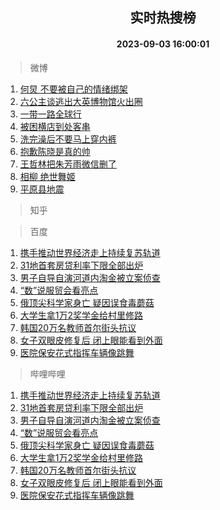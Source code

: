 <div align="center"><h2>实时热搜榜</h2><h4>2023-09-03 16:00:01</h4></div>

> 微博  

1. [何炅 不要被自己的情绪绑架](https://s.weibo.com/weibo?q=%E4%BD%95%E7%82%85%20%E4%B8%8D%E8%A6%81%E8%A2%AB%E8%87%AA%E5%B7%B1%E7%9A%84%E6%83%85%E7%BB%AA%E7%BB%91%E6%9E%B6&t=31&band_rank=1&Refer=top)<br />
2. [六公主谈逃出大英博物馆火出圈](https://s.weibo.com/weibo?q=%23%E5%85%AD%E5%85%AC%E4%B8%BB%E8%B0%88%E9%80%83%E5%87%BA%E5%A4%A7%E8%8B%B1%E5%8D%9A%E7%89%A9%E9%A6%86%E7%81%AB%E5%87%BA%E5%9C%88%23&t=31&band_rank=2&Refer=top)<br />
3. [一带一路全球行](https://s.weibo.com/weibo?q=%23%E4%B8%80%E5%B8%A6%E4%B8%80%E8%B7%AF%E5%85%A8%E7%90%83%E8%A1%8C%23&t=31&band_rank=3&Refer=top)<br />
4. [被困横店到处客串](https://s.weibo.com/weibo?q=%E8%A2%AB%E5%9B%B0%E6%A8%AA%E5%BA%97%E5%88%B0%E5%A4%84%E5%AE%A2%E4%B8%B2&t=31&band_rank=4&Refer=top)<br />
5. [洗完澡后不要马上穿内裤](https://s.weibo.com/weibo?q=%23%E6%B4%97%E5%AE%8C%E6%BE%A1%E5%90%8E%E4%B8%8D%E8%A6%81%E9%A9%AC%E4%B8%8A%E7%A9%BF%E5%86%85%E8%A3%A4%23&t=31&band_rank=5&Refer=top)<br />
6. [抱歉陈晓是真的帅](https://s.weibo.com/weibo?q=%23%E6%8A%B1%E6%AD%89%E9%99%88%E6%99%93%E6%98%AF%E7%9C%9F%E7%9A%84%E5%B8%85%23&t=31&band_rank=6&Refer=top)<br />
7. [王哲林把朱芳雨微信删了](https://s.weibo.com/weibo?q=%23%E7%8E%8B%E5%93%B2%E6%9E%97%E6%8A%8A%E6%9C%B1%E8%8A%B3%E9%9B%A8%E5%BE%AE%E4%BF%A1%E5%88%A0%E4%BA%86%23&t=31&band_rank=7&Refer=top)<br />
8. [相柳 绝世舞姬](https://s.weibo.com/weibo?q=%E7%9B%B8%E6%9F%B3%20%E7%BB%9D%E4%B8%96%E8%88%9E%E5%A7%AC&t=31&band_rank=8&Refer=top)<br />
9. [平原县地震](https://s.weibo.com/weibo?q=%E5%B9%B3%E5%8E%9F%E5%8E%BF%E5%9C%B0%E9%9C%87&t=31&band_rank=9&Refer=top)<br />

> 知乎  


> 百度  

1. [携手推动世界经济走上持续复苏轨道](https://www.baidu.com/s?wd=%E6%90%BA%E6%89%8B%E6%8E%A8%E5%8A%A8%E4%B8%96%E7%95%8C%E7%BB%8F%E6%B5%8E%E8%B5%B0%E4%B8%8A%E6%8C%81%E7%BB%AD%E5%A4%8D%E8%8B%8F%E8%BD%A8%E9%81%93&sa=fyb_news&rsv_dl=fyb_news)<br />
2. [31地首套房贷利率下限全部出炉](https://www.baidu.com/s?wd=31%E5%9C%B0%E9%A6%96%E5%A5%97%E6%88%BF%E8%B4%B7%E5%88%A9%E7%8E%87%E4%B8%8B%E9%99%90%E5%85%A8%E9%83%A8%E5%87%BA%E7%82%89&sa=fyb_news&rsv_dl=fyb_news)<br />
3. [男子自导自演河道内淘金被立案侦查](https://www.baidu.com/s?wd=%E7%94%B7%E5%AD%90%E8%87%AA%E5%AF%BC%E8%87%AA%E6%BC%94%E6%B2%B3%E9%81%93%E5%86%85%E6%B7%98%E9%87%91%E8%A2%AB%E7%AB%8B%E6%A1%88%E4%BE%A6%E6%9F%A5&sa=fyb_news&rsv_dl=fyb_news)<br />
4. [“数”说服贸会看亮点](https://www.baidu.com/s?wd=%E2%80%9C%E6%95%B0%E2%80%9D%E8%AF%B4%E6%9C%8D%E8%B4%B8%E4%BC%9A%E7%9C%8B%E4%BA%AE%E7%82%B9&sa=fyb_news&rsv_dl=fyb_news)<br />
5. [俄顶尖科学家身亡 疑因误食毒蘑菇](https://www.baidu.com/s?wd=%E4%BF%84%E9%A1%B6%E5%B0%96%E7%A7%91%E5%AD%A6%E5%AE%B6%E8%BA%AB%E4%BA%A1+%E7%96%91%E5%9B%A0%E8%AF%AF%E9%A3%9F%E6%AF%92%E8%98%91%E8%8F%87&sa=fyb_news&rsv_dl=fyb_news)<br />
6. [大学生拿1万2奖学金给村里修路](https://www.baidu.com/s?wd=%E5%A4%A7%E5%AD%A6%E7%94%9F%E6%8B%BF1%E4%B8%872%E5%A5%96%E5%AD%A6%E9%87%91%E7%BB%99%E6%9D%91%E9%87%8C%E4%BF%AE%E8%B7%AF&sa=fyb_news&rsv_dl=fyb_news)<br />
7. [韩国20万名教师首尔街头抗议](https://www.baidu.com/s?wd=%E9%9F%A9%E5%9B%BD20%E4%B8%87%E5%90%8D%E6%95%99%E5%B8%88%E9%A6%96%E5%B0%94%E8%A1%97%E5%A4%B4%E6%8A%97%E8%AE%AE&sa=fyb_news&rsv_dl=fyb_news)<br />
8. [女子双眼皮修复后 闭上眼能看到外面](https://www.baidu.com/s?wd=%E5%A5%B3%E5%AD%90%E5%8F%8C%E7%9C%BC%E7%9A%AE%E4%BF%AE%E5%A4%8D%E5%90%8E+%E9%97%AD%E4%B8%8A%E7%9C%BC%E8%83%BD%E7%9C%8B%E5%88%B0%E5%A4%96%E9%9D%A2&sa=fyb_news&rsv_dl=fyb_news)<br />
9. [医院保安花式指挥车辆像跳舞](https://www.baidu.com/s?wd=%E5%8C%BB%E9%99%A2%E4%BF%9D%E5%AE%89%E8%8A%B1%E5%BC%8F%E6%8C%87%E6%8C%A5%E8%BD%A6%E8%BE%86%E5%83%8F%E8%B7%B3%E8%88%9E&sa=fyb_news&rsv_dl=fyb_news)<br />

> 哔哩哔哩  

1. [携手推动世界经济走上持续复苏轨道](https://www.baidu.com/s?wd=%E6%90%BA%E6%89%8B%E6%8E%A8%E5%8A%A8%E4%B8%96%E7%95%8C%E7%BB%8F%E6%B5%8E%E8%B5%B0%E4%B8%8A%E6%8C%81%E7%BB%AD%E5%A4%8D%E8%8B%8F%E8%BD%A8%E9%81%93&sa=fyb_news&rsv_dl=fyb_news)<br />
2. [31地首套房贷利率下限全部出炉](https://www.baidu.com/s?wd=31%E5%9C%B0%E9%A6%96%E5%A5%97%E6%88%BF%E8%B4%B7%E5%88%A9%E7%8E%87%E4%B8%8B%E9%99%90%E5%85%A8%E9%83%A8%E5%87%BA%E7%82%89&sa=fyb_news&rsv_dl=fyb_news)<br />
3. [男子自导自演河道内淘金被立案侦查](https://www.baidu.com/s?wd=%E7%94%B7%E5%AD%90%E8%87%AA%E5%AF%BC%E8%87%AA%E6%BC%94%E6%B2%B3%E9%81%93%E5%86%85%E6%B7%98%E9%87%91%E8%A2%AB%E7%AB%8B%E6%A1%88%E4%BE%A6%E6%9F%A5&sa=fyb_news&rsv_dl=fyb_news)<br />
4. [“数”说服贸会看亮点](https://www.baidu.com/s?wd=%E2%80%9C%E6%95%B0%E2%80%9D%E8%AF%B4%E6%9C%8D%E8%B4%B8%E4%BC%9A%E7%9C%8B%E4%BA%AE%E7%82%B9&sa=fyb_news&rsv_dl=fyb_news)<br />
5. [俄顶尖科学家身亡 疑因误食毒蘑菇](https://www.baidu.com/s?wd=%E4%BF%84%E9%A1%B6%E5%B0%96%E7%A7%91%E5%AD%A6%E5%AE%B6%E8%BA%AB%E4%BA%A1+%E7%96%91%E5%9B%A0%E8%AF%AF%E9%A3%9F%E6%AF%92%E8%98%91%E8%8F%87&sa=fyb_news&rsv_dl=fyb_news)<br />
6. [大学生拿1万2奖学金给村里修路](https://www.baidu.com/s?wd=%E5%A4%A7%E5%AD%A6%E7%94%9F%E6%8B%BF1%E4%B8%872%E5%A5%96%E5%AD%A6%E9%87%91%E7%BB%99%E6%9D%91%E9%87%8C%E4%BF%AE%E8%B7%AF&sa=fyb_news&rsv_dl=fyb_news)<br />
7. [韩国20万名教师首尔街头抗议](https://www.baidu.com/s?wd=%E9%9F%A9%E5%9B%BD20%E4%B8%87%E5%90%8D%E6%95%99%E5%B8%88%E9%A6%96%E5%B0%94%E8%A1%97%E5%A4%B4%E6%8A%97%E8%AE%AE&sa=fyb_news&rsv_dl=fyb_news)<br />
8. [女子双眼皮修复后 闭上眼能看到外面](https://www.baidu.com/s?wd=%E5%A5%B3%E5%AD%90%E5%8F%8C%E7%9C%BC%E7%9A%AE%E4%BF%AE%E5%A4%8D%E5%90%8E+%E9%97%AD%E4%B8%8A%E7%9C%BC%E8%83%BD%E7%9C%8B%E5%88%B0%E5%A4%96%E9%9D%A2&sa=fyb_news&rsv_dl=fyb_news)<br />
9. [医院保安花式指挥车辆像跳舞](https://www.baidu.com/s?wd=%E5%8C%BB%E9%99%A2%E4%BF%9D%E5%AE%89%E8%8A%B1%E5%BC%8F%E6%8C%87%E6%8C%A5%E8%BD%A6%E8%BE%86%E5%83%8F%E8%B7%B3%E8%88%9E&sa=fyb_news&rsv_dl=fyb_news)<br />
